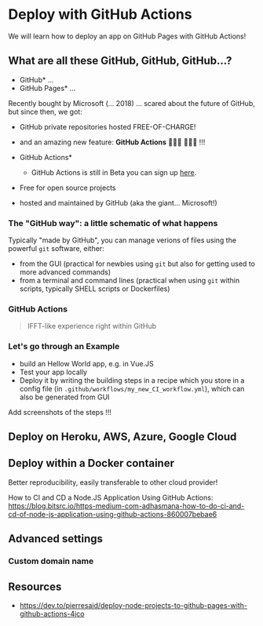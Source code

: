 # Deploy with GitHub Actions

We will learn how to deploy an app on GitHub Pages with GitHub Actions!

## What are all these GitHub, GitHub, GitHub...?

- GitHub* ... 
- GitHub Pages* ...

Recently bought by Microsoft (... 2018) ... scared about the future of GitHub, but since then, we got:

- GitHub private repositories hosted FREE-OF-CHARGE!
- and an amazing new feature: **GitHub Actions** :rocket::rocket::rocket: :confetti_ball::confetti_ball::confetti_ball: !!!

- GitHub Actions*
  - GitHub Actions is still in Beta you can sign up [here](https://github.com/features/actions/signup/).



- Free for open source projects
- hosted and maintained by GitHub (aka the giant... Microsoft!)

### The "GitHub way": a little schematic of what happens

Typically "made by GitHub", you can manage verions of files using the powerful `git` software, either:

- from the GUI (practical for newbies using `git` but also for getting used to more advanced commands)
- from a terminal and command lines (practical when using `git` within scripts, typically SHELL scripts or Dockerfiles)

### GitHub Actions

> IFFT-like experience right within GitHub


### Let's go through an Example

- build an Hellow World app, e.g. in Vue.JS
- Test your app locally
- Deploy it by writing the building steps in a recipe which you store in a config file (in `.github/workflows/my_new_CI_workflow.yml`), which can also be generated from GUI

Add screenshots of the steps !!!






## Deploy on Heroku, AWS, Azure, Google Cloud


## Deploy within a Docker container

Better reproducibility, easily transferable to other cloud provider!


How to CI and CD a Node.JS Application Using GitHub Actions: https://blog.bitsrc.io/https-medium-com-adhasmana-how-to-do-ci-and-cd-of-node-js-application-using-github-actions-860007bebae6




## Advanced settings

### Custom domain name




## Resources

- https://dev.to/pierresaid/deploy-node-projects-to-github-pages-with-github-actions-4jco